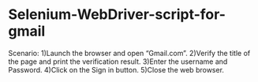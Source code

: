 # Selenium-WebDriver-script-for-gmail
Scenario:
1)Launch the browser and open “Gmail.com”.
2)Verify the title of the page and print the verification result.
3)Enter the username and Password.
4)Click on the Sign in button.
5)Close the web browser.
